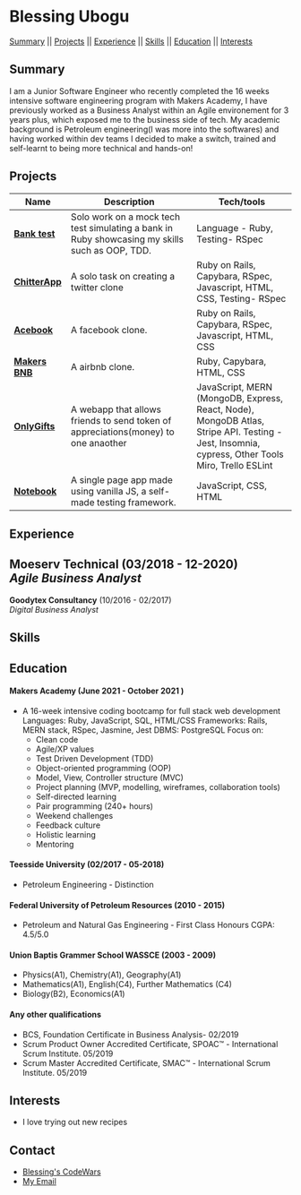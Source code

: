 # Blessing Ubogu

[Summary](#summary) || [Projects](#projects) || [Experience](#experience) || [Skills](#skills) || [Education](#education) || [Interests](#interests)

## Summary
I am a Junior Software Engineer who recently completed the 16 weeks intensive software engineering program with Makers Academy, I have previously worked as a Business Analyst within an Agile environement for 3 years plus, which exposed me to the business side of tech. My academic background is Petroleum engineering(I was more into the softwares) and having worked within dev teams I decided to make a switch, trained and self-learnt to being more technical and hands-on!

## Projects

| Name                         | Description       | Tech/tools        |
| ---------------------------- | ----------------- | ----------------- |
| **[Bank test](https://github.com/BlessingUb/bank-tech-test)** | Solo work on a mock tech test simulating a bank in Ruby showcasing my skills such as OOP, TDD.  | Language - Ruby, Testing- RSpec|
| **[ChitterApp](https://github.com/BlessingUb/chitter)** | A solo task on creating a twitter clone | Ruby on Rails, Capybara, RSpec, Javascript, HTML, CSS, Testing- RSpec|
| **[Acebook](https://github.com/BlessingUb/acebook-rails-template-simple)**  | A facebook clone. | Ruby on Rails, Capybara, RSpec, Javascript, HTML, CSS |
| **[Makers BNB](https://github.com/BlessingUb/Makers_Air_bnb)**    | A airbnb clone. | Ruby, Capybara, HTML, CSS              |
| **[OnlyGifts](https://github.com/BlessingUb/work-social)** | A webapp  that allows friends to send token of appreciations(money) to one anaother  | JavaScript, MERN (MongoDB, Express, React, Node), MongoDB Atlas, Stripe API.  Testing -  Jest, Insomnia, cypress, Other Tools Miro, Trello ESLint |
| **[Notebook](https://github.com/BlessingUb/NoteBook)**  | A single page app made using vanilla JS, a self-made testing framework. | JavaScript, CSS, HTML |


## Experience

**Moeserv Technical** (03/2018 - 12-2020)  
_Agile Business Analyst_
-

**Goodytex Consultancy** (10/2016 - 02/2017)  
_Digital Business Analyst_


## Skills


## Education

#### Makers Academy (June 2021 - October 2021 )
- A 16-week intensive coding bootcamp for full stack web development
  Languages: Ruby, JavaScript, SQL, HTML/CSS
  Frameworks: Rails, MERN stack, RSpec, Jasmine, Jest
  DBMS: PostgreSQL
  Focus on:
    - Clean code
    - Agile/XP values
    - Test Driven Development (TDD)
    - Object-oriented programming (OOP)
    - Model, View, Controller structure (MVC)
    - Project planning (MVP, modelling, wireframes, collaboration tools)
    - Self-directed learning
    - Pair programming (240+ hours)
    - Weekend challenges
    - Feedback culture
    - Holistic learning
    - Mentoring


#### Teesside University (02/2017 - 05-2018)

- Petroleum Engineering - Distinction

#### Federal University of Petroleum Resources (2010 - 2015)

 - Petroleum and Natural Gas Engineering - First Class Honours CGPA: 4.5/5.0

#### Union Baptis Grammer School WASSCE (2003 - 2009)
 - Physics(A1), Chemistry(A1), Geography(A1)
 - Mathematics(A1), English(C4), Further Mathematics (C4)
 - Biology(B2), Economics(A1)

#### Any other qualifications

- BCS, Foundation Certificate in Business Analysis- 02/2019
- Scrum Product Owner Accredited Certificate, SPOAC™ - International Scrum Institute. 05/2019
- Scrum Master Accredited Certificate, SMAC™ - International Scrum Institute. 05/2019


## Interests

- I love trying out new recipes


## Contact

- [Blessing's CodeWars](https://www.codewars.com/users/BlessingUb)
- [My Email](ubogublessing@yahoo.com) 
